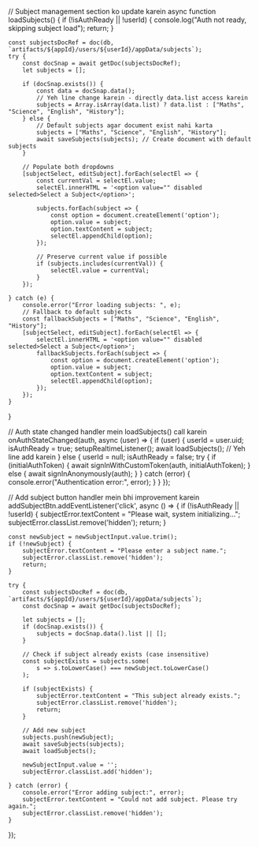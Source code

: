 // Subject management section ko update karein
async function loadSubjects() {
    if (!isAuthReady || !userId) {
        console.log("Auth not ready, skipping subject load");
        return;
    }
    
    const subjectsDocRef = doc(db, `artifacts/${appId}/users/${userId}/appData/subjects`);
    try {
        const docSnap = await getDoc(subjectsDocRef);
        let subjects = [];
        
        if (docSnap.exists()) {
            const data = docSnap.data();
            // Yeh line change karein - directly data.list access karein
            subjects = Array.isArray(data.list) ? data.list : ["Maths", "Science", "English", "History"];
        } else {
            // Default subjects agar document exist nahi karta
            subjects = ["Maths", "Science", "English", "History"];
            await saveSubjects(subjects); // Create document with default subjects
        }
        
        // Populate both dropdowns
        [subjectSelect, editSubject].forEach(selectEl => {
            const currentVal = selectEl.value;
            selectEl.innerHTML = '<option value="" disabled selected>Select a Subject</option>';
            
            subjects.forEach(subject => {
                const option = document.createElement('option');
                option.value = subject;
                option.textContent = subject;
                selectEl.appendChild(option);
            });
            
            // Preserve current value if possible
            if (subjects.includes(currentVal)) {
                selectEl.value = currentVal;
            }
        });
        
    } catch (e) {
        console.error("Error loading subjects: ", e);
        // Fallback to default subjects
        const fallbackSubjects = ["Maths", "Science", "English", "History"];
        [subjectSelect, editSubject].forEach(selectEl => {
            selectEl.innerHTML = '<option value="" disabled selected>Select a Subject</option>';
            fallbackSubjects.forEach(subject => {
                const option = document.createElement('option');
                option.value = subject;
                option.textContent = subject;
                selectEl.appendChild(option);
            });
        });
    }
}

// Auth state changed handler mein loadSubjects() call karein
onAuthStateChanged(auth, async (user) => {
    if (user) {
        userId = user.uid;
        isAuthReady = true;
        setupRealtimeListener();
        await loadSubjects(); // Yeh line add karein
    } else {
        userId = null;
        isAuthReady = false;
        try {
            if (initialAuthToken) {
                await signInWithCustomToken(auth, initialAuthToken);
            } else {
                await signInAnonymously(auth);
            }
        } catch (error) {
            console.error("Authentication error:", error);
        }
    }
});

// Add subject button handler mein bhi improvement karein
addSubjectBtn.addEventListener('click', async () => {
    if (!isAuthReady || !userId) {
        subjectError.textContent = "Please wait, system initializing...";
        subjectError.classList.remove('hidden');
        return;
    }
    
    const newSubject = newSubjectInput.value.trim();
    if (!newSubject) {
        subjectError.textContent = "Please enter a subject name.";
        subjectError.classList.remove('hidden');
        return;
    }

    try {
        const subjectsDocRef = doc(db, `artifacts/${appId}/users/${userId}/appData/subjects`);
        const docSnap = await getDoc(subjectsDocRef);
        
        let subjects = [];
        if (docSnap.exists()) {
            subjects = docSnap.data().list || [];
        }
        
        // Check if subject already exists (case insensitive)
        const subjectExists = subjects.some(
            s => s.toLowerCase() === newSubject.toLowerCase()
        );
        
        if (subjectExists) {
            subjectError.textContent = "This subject already exists.";
            subjectError.classList.remove('hidden');
            return;
        }
        
        // Add new subject
        subjects.push(newSubject);
        await saveSubjects(subjects);
        await loadSubjects();
        
        newSubjectInput.value = '';
        subjectError.classList.add('hidden');
        
    } catch (error) {
        console.error("Error adding subject:", error);
        subjectError.textContent = "Could not add subject. Please try again.";
        subjectError.classList.remove('hidden');
    }
});
